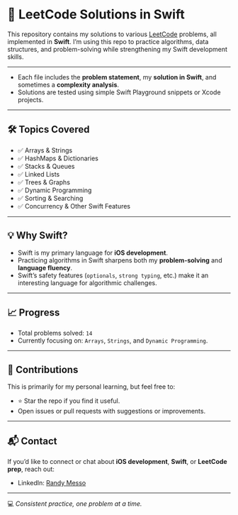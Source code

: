 # 🚀 LeetCode Solutions in Swift

This repository contains my solutions to various [LeetCode](https://leetcode.com/) problems, all implemented in **Swift**.
I’m using this repo to practice algorithms, data structures, and problem-solving while strengthening my Swift development skills.

---


* Each file includes the **problem statement**, my **solution in Swift**, and sometimes a **complexity analysis**.
* Solutions are tested using simple Swift Playground snippets or Xcode projects.

---

## 🛠 Topics Covered

* ✅ Arrays & Strings
* ✅ HashMaps & Dictionaries
* ✅ Stacks & Queues
* ✅ Linked Lists
* ✅ Trees & Graphs
* ✅ Dynamic Programming
* ✅ Sorting & Searching
* ✅ Concurrency & Other Swift Features

---

## 💡 Why Swift?

* Swift is my primary language for **iOS development**.
* Practicing algorithms in Swift sharpens both my **problem-solving** and **language fluency**.
* Swift’s safety features (`optionals`, `strong typing`, etc.) make it an interesting language for algorithmic challenges.


---

## 📈 Progress

* Total problems solved: `14`
* Currently focusing on: `Arrays`, `Strings`, and `Dynamic Programming`.

---

## 🤝 Contributions

This is primarily for my personal learning, but feel free to:

* ⭐ Star the repo if you find it useful.
* Open issues or pull requests with suggestions or improvements.

---

## 📬 Contact

If you’d like to connect or chat about **iOS development**, **Swift**, or **LeetCode prep**, reach out:

* LinkedIn: [Randy Messo](https://www.linkedin.com/in/randy-messo/)

---

💻 *Consistent practice, one problem at a time.*
